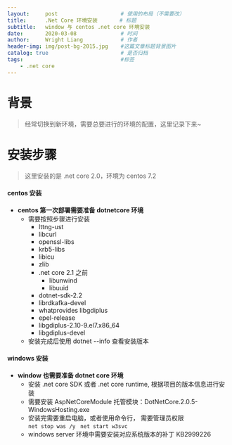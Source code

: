 ```yaml
---
layout:     post                    # 使用的布局（不需要改）
title:      .Net Core 环境安装       # 标题 
subtitle:   window 与 centos .net core 环境安装
date:       2020-03-08              # 时间
author:     Wright Liang            # 作者
header-img: img/post-bg-2015.jpg    #这篇文章标题背景图片
catalog: true                       # 是否归档
tags:                               #标签
    - .net core
---
```


# 背景
> 经常切换到新环境，需要总要进行的环境的配置，这里记录下来~

# 安装步骤
> 这里安装的是 .net core 2.0，环境为 centos 7.2

#### centos 安装
- **centos 第一次部署需要准备 dotnetcore 环境**
	* 需要按照步骤进行安装
		* lttng-ust
		* libcurl
		* openssl-libs
		* krb5-libs
		* libicu
		* zlib
		* .net core 2.1 之前
			* libunwind
			* libuuid
		* dotnet-sdk-2.2
		* librdkafka-devel
		* whatprovides libgdiplus
		* epel-release
		* libgdiplus-2.10-9.el7.x86_64
		* libgdiplus-devel
	* 安装完成后使用 dotnet --info 查看安装版本

#### windows 安装
- **window 也需要准备 dotnet core 环境**
	* 安装 .net core SDK 或者 .net core runtime, 根据项目的版本信息进行安装
	* 需要安装 AspNetCoreModule 托管模块：DotNetCore.2.0.5-WindowsHosting.exe
	* 安装完需要重启电脑，或者使用命令行， 需要管理员权限  
	`net stop was /y `
	`net start w3svc`
	* windows server 环境中需要安装对应系统版本的补丁 KB2999226
